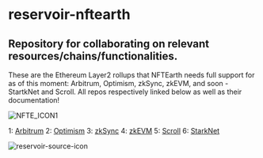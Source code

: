 # reservoir-nftearth


## Repository for collaborating on relevant resources/chains/functionalities.


These are the Ethereum Layer2 rollups that NFTEarth needs full support for as of this moment: Arbitrum, Optimism, zkSync, zkEVM, and soon - StartkNet and Scroll. All repos respectively linked below as well as their documentation!

![NFTE_ICON1](https://user-images.githubusercontent.com/29180454/229621288-8aff96f3-7530-4709-bbf6-7e0f55c038f7.png)



1: [Arbitrum](https://github.com/OffchainLabs/arbitrum)
2: [Optimism](https://github.com/ethereum-optimism)
3: [zkSync](https://github.com/matter-labs)
4: [zkEVM](https://github.com/0xPolygonHermez)
5: [Scroll](https://github.com/scroll-tech)
6: [StarkNet](https://github.com/starkware-libs)

![reservoir-source-icon](https://user-images.githubusercontent.com/29180454/229620571-1cce39e5-7169-4b4a-8582-c75128560b3e.png)


